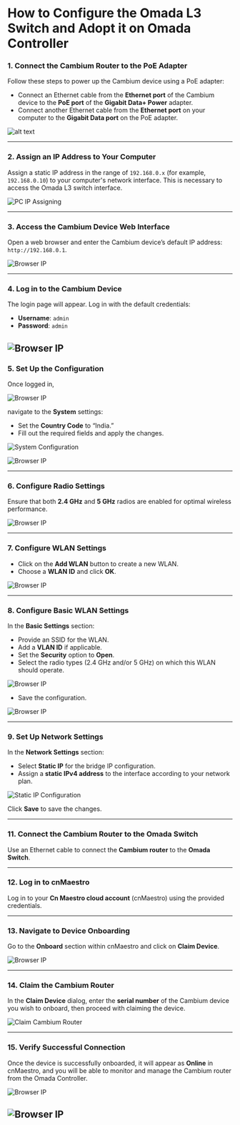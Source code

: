 
# How to Configure the Omada L3 Switch and Adopt it on Omada Controller

### 1. Connect the Cambium Router to the PoE Adapter
Follow these steps to power up the Cambium device using a PoE adapter:
- Connect an Ethernet cable from the **Ethernet port** of the Cambium device to the **PoE port** of the **Gigabit Data+ Power** adapter.
- Connect another Ethernet cable from the **Ethernet port** on your computer to the **Gigabit Data port** on the PoE adapter.

 ![alt text](images/Cambium%20PoE.png)

---


### 2. Assign an IP Address to Your Computer
Assign a static IP address in the range of `192.168.0.x` (for example, `192.168.0.10`) to your computer's network interface. This is necessary to access the Omada L3 switch interface.

![PC IP Assigning](images/Pc-Ip-assigning.png)

---

### 3. Access the Cambium Device Web Interface
Open a web browser and enter the Cambium device’s default IP address: `http://192.168.0.1`.

![Browser IP](images/login.png)

---

### 4. Log in to the Cambium Device
The login page will appear. Log in with the default credentials:
- **Username**: `admin`
- **Password**: `admin`

![Browser IP](images/login-credential.png)
---

### 5. Set Up the Configuration
Once logged in, 

![Browser IP](images/dashboard.png)

navigate to the **System** settings:
- Set the **Country Code** to “India.”
- Fill out the required fields and apply the changes.

![System Configuration](images/system-setting.png)

![Browser IP](images/system-apply.png)

---

### 6. Configure Radio Settings
Ensure that both **2.4 GHz** and **5 GHz** radios are enabled for optimal wireless performance.

![Browser IP](images/)

---

### 7. Configure WLAN Settings
- Click on the **Add WLAN** button to create a new WLAN.
- Choose a **WLAN ID** and click **OK**.

![Browser IP](images/WLAN-ok.png)

---

### 8. Configure Basic WLAN Settings
In the **Basic Settings** section:
- Provide an SSID for the WLAN.
- Add a **VLAN ID** if applicable.
- Set the **Security** option to **Open**.
- Select the radio types (2.4 GHz and/or 5 GHz) on which this WLAN should operate.

![Browser IP](images/WLAN-setting.png)

- Save the configuration.

![Browser IP](images/WLAN-apply-ok.png)

---

### 9. Set Up Network Settings
In the **Network Settings** section:
- Select **Static IP** for the bridge IP configuration.
- Assign a **static IPv4 address** to the interface according to your network plan.

![Static IP Configuration](images/Network%20ip.png)

Click **Save** to save the changes.

---

### 11. Connect the Cambium Router to the Omada Switch
Use an Ethernet cable to connect the **Cambium router** to the **Omada Switch**.

---

### 12. Log in to cnMaestro
Log in to your **Cn Maestro cloud account** (cnMaestro) using the provided credentials.

---

### 13. Navigate to Device Onboarding
Go to the **Onboard** section within cnMaestro and click on **Claim Device**.

![Browser IP](images/Cnmaestro-onboard.png)

---

### 14. Claim the Cambium Router
In the **Claim Device** dialog, enter the **serial number** of the Cambium device you wish to onboard, then proceed with claiming the device.

![Claim Cambium Router](images/remote-serial%20no.png)

---

### 15. Verify Successful Connection
Once the device is successfully onboarded, it will appear as **Online** in cnMaestro, and you will be able to monitor and manage the Cambium router from the Omada Controller.

![Browser IP](images/claim.png)

![Browser IP](images/final.png)
---

